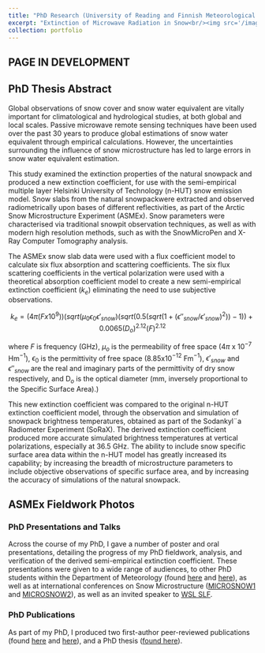 ```yaml
---
title: "PhD Research (University of Reading and Finnish Meteorological Institute)"
excerpt: "Extinction of Microwave Radiation in Snow<br/><img src='/images/WM_snowslab-border-500x427.png'>"
collection: portfolio
---
```

## PAGE IN DEVELOPMENT


## PhD Thesis Abstract
Global observations of snow cover and snow water equivalent are vitally important for climatological and hydrological studies, at both global and local scales. Passive microwave remote sensing techniques have been used over the past 30 years to produce global estimations of snow water equivalent through empirical calculations. However, the uncertainties surrounding the influence of snow microstructure has led to large errors in snow water equivalent estimation.

This study examined the extinction properties of the natural snowpack and produced a new extinction coefficient, for use with the semi-empirical multiple layer Helsinki University of Technology (n-HUT) snow emission model. Snow slabs from the natural snowpackwere extracted and observed radiometrically upon bases of different reflectivities, as part of the Arctic Snow Microstructure Experiment (ASMEx). Snow parameters were characterised via traditional snowpit observation techniques, as well as with modern high resolution methods, such as with the SnowMicroPen and X-Ray Computer Tomography analysis.

The ASMEx snow slab data were used with a flux coefficient model to calculate six flux absorption and scattering coefficients. The six flux scattering coefficients in the vertical polarization were used with a theoretical absorption coefficient model to create a new semi-empirical extinction coefficient ($k_{e}$) eliminating the need to use subjective observations.

$$k_e = (4\pi(F x 10^{9}))(sqrt(\mu_{0} \epsilon_{0} \epsilon\prime_{snow})(sqrt(0.5(sqrt(1+(\epsilon\dprime_{snow}/\epsilon\prime_{snow})^{2}))-1)) + 0.0065(D_{o})^{2.12}(F)^{2.12}$$

where $F$ is frequency (GHz), $\mu_{o}$ is the permeability of free space (4$\pi$ x 10$^{-7}$ Hm$^{-1}$), $\epsilon_{0}$ is the permittivity of free space (8.85x10$^{-12}$ Fm$^{-1}$), $\epsilon\prime_{snow}$ and $\epsilon\dprime_{snow}$ are the real and imaginary parts of the permittivity of dry snow respectively, and D$_{o}$ is the optical diameter (mm, inversely proportional to the Specific Surface Area).)

This new extinction coefficient was compared to the original n-HUT extinction coefficient model, through the observation and simulation of snowpack brightness temperatures, obtained as part of the Sodankyl¨a Radiometer Experiment (SoRaX). The derived extinction coefficient produced more accurate simulated brightness temperatures at vertical polarizations, especially at 36.5 GHz. The ability to include snow specific surface area data within the n-HUT model has greatly increased its capability; by increasing the breadth of microstructure parameters to include objective observations of specific surface area, and by increasing the accuracy of simulations of the natural snowpack.

## ASMEx Fieldwork Photos

### PhD Presentations and Talks
Across the course of my PhD, I gave a number of poster and oral presentations, detailing the progress of my PhD fieldwork, analysis, and verification of the derived semi-empirical extinction coefficient. These presentations were given to a wide range of audiences, to other PhD students within the Department of Meteorology (found [here](http://willmaslanka.github.io/files/WMaslanka_150924_PosterComp.pdf) and [here](http://willmaslanka.github.io/files/Snow_Obs_150520.pdf)), as well as at international conferences on Snow Microstructure ([MICROSNOW1](http://willmaslanka.github.io/files/MICROSNOW_WM_140723.pdf) and [MICROSNOW2](http://willmaslanka.github.io/files/MicroSnow2_WM_150714.pdf)), as well as an invited speaker to [WSL SLF](http://willmaslanka.github.io/files/Davos_141105.pdf).

### PhD Publications
As part of my PhD, I produced two first-author peer-reviewed publications (found [here](http://willmaslanka.github.io/files/gi-5-85-2016.pdf) and [here](http://willmaslanka.github.io/files/TGRS-57-7405-2019.pdf)), and a PhD thesis ([found here](http://willmaslanka.github.io/files/18000327_Maslanka_Thesis.pdf)).
